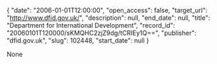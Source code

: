 {
  "date": "2006-01-01T12:00:00", 
  "open_access": false, 
  "target_url": "http://www.dfid.gov.uk/", 
  "description": null, 
  "end_date": null, 
  "title": "Department for International Development", 
  "record_id": "20060101T120000/sKMQHC2zjZ9dg/tCRIEy1Q==", 
  "publisher": "dfid.gov.uk", 
  "slug": 102448, 
  "start_date": null
}

None